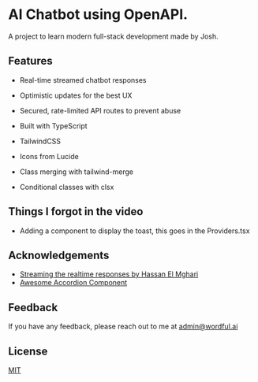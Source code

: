 # AI Chatbot using OpenAPI.

A project to learn modern full-stack development made by Josh.

## Features

- Real-time streamed chatbot responses
- Optimistic updates for the best UX
- Secured, rate-limited API routes to prevent abuse

- Built with TypeScript
- TailwindCSS
- Icons from Lucide

- Class merging with tailwind-merge
- Conditional classes with clsx

## Things I forgot in the video
- Adding a <Toaster /> component to display the toast, this goes in the Providers.tsx

## Acknowledgements

- [Streaming the realtime responses by Hassan El Mghari](https://vercel.com/templates/next.js/twitter-bio)
- [Awesome Accordion Component](https://ui.shadcn.com/)

## Feedback

If you have any feedback, please reach out to me at admin@wordful.ai

## License

[MIT](https://choosealicense.com/licenses/mit/)
